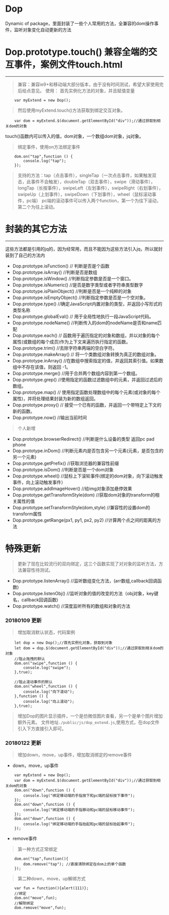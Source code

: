 # Dop
Dynamic of package，里面封装了一些个人常用的方法，全兼容的dom操作事件，监听对象变化自动更新的方法

# Dop.prototype.touch() 兼容全端的交互事件，案例文件touch.html
-----------------------
>兼容：兼容ie9+和移动端大部分版本，由于没有时间测试，希望大家使用完后给点意见。
>使用：
>首先实例化方法的对象，并且赋值变量
```
    var myExtend = new Dop();
```
>然后使用myExtend.touch()方法获取到绑定交互对象。
```
    var dom = myExtend.$(document.getElementById("div"));//通过获取到相关dom的对象
```
touch()函数内可以传入的值，dom对象，一个数组dom对象，jq对象。
>绑定事件，使用on方法绑定事件
```
    dom.on("tap",function () {
        console.log("tap");
    });
```
>支持的方法：tap（点击事件），singleTap（一次点击事件，如果触发双击，此事件不会触发），doubleTap（双击事件），swipe（滑动事件），longTap（长按事件），swipeLeft（左划事件），swipeRight（右划事件），swipeUp（上划事件），swipeDown（下划事件），wheel（鼠标滚动事件，pc端）
>pc端的滚动事件可以传入两个function，第一个为往下滚动，第二个为往上滚动。

# 封装的其它方法
---------------------------------
这些方法都是引用的jq的，因为经常用，而且不能因为这些方法引入jq，所以就封装到了自己的方法内

- Dop.prototype.isFunction() // 判断是否是个函数
- Dop.prototype.isArray() //判断是否是数组
- Dop.prototype.isWindow() //判断指定参数是否是一个窗口。
- Dop.prototype.isNumeric() //是否是数字类型或者字符串类型数字
- Dop.prototype.isPlainObject() //判断是否是一个纯粹的对象
- Dop.prototype.isEmptyObject() //判断指定参数是否是一个空对象。
- Dop.prototype.type() //确定JavaScript内置对象的类型，并返回小写形式的类型名称
- Dop.prototype.globalEval() // 用于全局性地执行一段JavaScript代码。
- Dop.prototype.nodeName() //判断传入的dom的nodeName是否和name匹配
- Dop.prototype.each() // 函数用于遍历指定的对象和数组，并以对象的每个属性(或数组的每个成员)作为上下文来遍历执行指定的函数。
- Dop.prototype.trim() //去除字符串两端的空白字符。
- Dop.prototype.makeArray() // 将一个类数组对象转换为真正的数组对象。
- Dop.prototype.inArray() //在数组中搜索指定的值，并返回其索引值。如果数组中不存在该值，则返回 -1。
- Dop.prototype.merge() //用于合并两个数组内容到第一个数组。
- Dop.prototype.grep() //使用指定的函数过滤数组中的元素，并返回过滤后的数组。
- Dop.prototype.map() // 使用指定函数处理数组中的每个元素(或对象的每个属性)，并将处理结果封装为新的数组返回。
- Dop.prototype.proxy() // 接受一个已有的函数，并返回一个带特定上下文的新的函数。
- Dop.prototype.now() //输出当前时间

> 个人新增

- Dop.prototype.browserRedirect() //判断是什么设备的类型 返回pc pad phone
- Dop.prototype.inDom() //判断元素内是否包含另一个元素(元素，是否包含的另一个元素)
- Dop.prototype.getPrefix() //获取浏览器的兼容性前缀
- Dop.prototype.isDom() //判断是否是一个dom对象
- Dop.prototype.wheel() //鼠标上下滚轮事件(绑定的dom对象，向下滚动触发事件，向上滚动触发事件）
- Dop.prototype.addImageHover() //给img对象添加悬停效果
- Dop.prototype.getTransformStyle(dom) //获取dom对象的transform的相关属性的值
- Dop.prototype.setTransformStyle(dom,style) //兼容性的设置dom的transform属性
- Dop.prototype.getRange(px1, py1, px2, py2) //计算两个点之间的距离的方法

# 特殊更新
> 更新了现在比较流行的双向绑定，这三个函数实现了对对象的监听方法，方法兼容性待测试。

- Dop.prototype.listenArray() //监听数组变化方法，(arr数组,callback回调函数)
- Dop.prototype.listenObj() //监听对象的值的改变的方法（obj对象，key键名，callback回调函数)
- Dop.prototype.watch() //深度监听所有的数组和对象的方法

### 20180109 更新
> 增加取消默认状态，代码案例
```
    let dop = new Dop();//首先实例化对象，获取到对象
    let dom = dop.$(document.getElementById("div"));//通过获取到相关dom的对象
    //阻止拖拽的默认
    dom.on("swipe",function () {
        console.log("swipe");
    },true); 
    
    //阻止滚动事件的默认
    dom.on("wheel",function () {
        console.log("向下滚动");
    },function () {
        console.log("向上滚动");
    },true);
```

> 增加Dop的图片显示插件，一个是仿微信图片查看，另一个是单个图片增加额外元素。
文件地址`./public/js/dop_extend.js`,使用方式，在dop文件引入下方直接引入即可。

### 20180122 更新
> 增加down，move，up事件，增加取消绑定的remove事件

- down，move，up事件
```
    var myExtend = new Dop();
    var dom = myExtend.$(document.getElementById("div"));//通过获取到相关dom的对象
    dom.on("down",function () {
        console.log("绑定移动端的手指按下和pc端的鼠标按下事件");
    });
    dom.on("down",function () {
        console.log("绑定移动端的手指移动和pc端的鼠标移动事件");
    });
    dom.on("down",function () {
        console.log("绑定移动端的手指抬起和pc端的鼠标抬起事件");
    });
```
- remove事件
> 第一种方式正常绑定
```
    dom.on("tap",function(){
        dom.remove("tap"); //直接清除绑定在dom上的单个函数
    });
```
> 第二种down，move，up解绑方式
```
    var fun = function(){alert(111)};
    //绑定
    dom.on("move",fun);
    //解除绑定
    dom.remove("move",fun);
```


